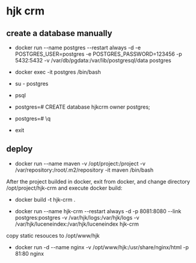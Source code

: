 # hjk crm

## create a database manually

* docker run --name postgres --restart always -d -e POSTGRES_USER=postgres -e POSTGRES_PASSWORD=123456 -p 5432:5432 -v /var/db/pgdata:/var/lib/postgresql/data postgres

* docker exec -it postgres /bin/bash

* su - postgres

* psql

* postgres=# CREATE database hjkcrm owner postgres;

* postgres=# \q

* exit

## deploy

* docker run --name maven -v /opt/project:/project -v /var/repository:/root/.m2/repository -it maven /bin/bash

After the project builded in docker, exit from docker, and change directory /opt/project/hjk-crm and execute docker build: 

* docker build -t hjk-crm .

* docker run --name hjk-crm --restart always -d -p 8081:8080 --link postgres:postgres -v /var/hjk/logs:/var/hjk/logs -v /var/hjk/luceneindex:/var/hjk/luceneindex hjk-crm

copy static resouces to /opt/www/hjk

* docker run -d --name nginx -v /opt/www/hjk:/usr/share/nginx/html -p 81:80 nginx

